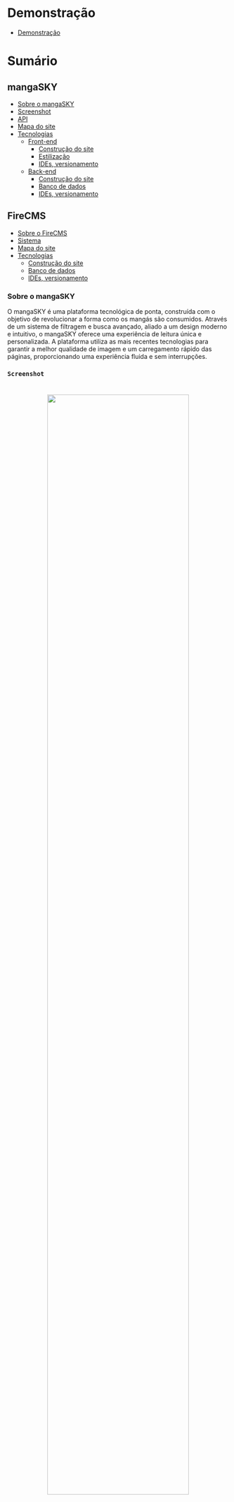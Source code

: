 # **Demonstração**
* [Demonstração](https://www.youtube.com/watch?v=Xzu5dm_pWH8)

# **Sumário**

## **mangaSKY**
* [Sobre o mangaSKY](#about_mangasky)
* [Screenshot](#screenshot_mangasky)
* [API](#api_mangasky)
* [Mapa do site](#sitemap_mangasky)
* [Tecnologias](#technologies_mangasky)
    * [Front-end](#technologies_frontend_mangasky)
        * [Construção do site](#build_frontend_mangasky)
        * [Estilização](#style_frontend_mangasky)
        * [IDEs, versionamento](#tools_frontend_mangasky)
    * [Back-end](#technologies_backend_mangasky)
        * [Construção do site](#build_backend_mangasky)
        * [Banco de dados](#database_backend_mangasky)
        * [IDEs, versionamento](#tools_backend_mangasky)

## **FireCMS**
* [Sobre o FireCMS](#about_firecms)
* [Sistema](#system_firecms)
* [Mapa do site](#sitemap_firecms)
* [Tecnologias](#technologies_firecms)
    * [Construção do site](#build_firecms)
    * [Banco de dados](#database_firecms)
    * [IDEs, versionamento](#tools_firecms)

<span id="about_mangasky"></span>
### **Sobre o mangaSKY**
<p>O mangaSKY é uma plataforma tecnológica de ponta, construída com o objetivo de revolucionar a forma como os mangás são consumidos. Através de um sistema de filtragem e busca avançado, aliado a um design moderno e intuitivo, o mangaSKY oferece uma experiência de leitura única e personalizada. A plataforma utiliza as mais recentes tecnologias para garantir a melhor qualidade de imagem e um carregamento rápido das páginas, proporcionando uma experiência fluida e sem interrupções.</p>

<span id="screenshot_mangasky"></span>
### **`Screenshot`**
<h1 align="center"><img src="./.github/screenshot.png" style="width: 80%;"></h1>

<span id="api_mangasky"></span>
### **API**
* Mangás em destaque (Dia/Semana/Mês/Ano)
* Capítulos recém adicionados

<span id="sitemap_mangasky"></span>
### **Mapa do site**

#### Página inicial
* Caixa de pesquisa de mangás
* Mangás em destaque (Dia/Semana/Mês/Ano)
* Capítulos recém adicionados
* Ranking

#### Cabeçalho
* Menu de navegação
* Caixa de pesquisa de mangás

#### Lista de mangás
* Filtrar conteúdo por letras
* Filtrar conteúdo por gêneros
* Filtrar conteúdo por tipo
* Filtrar conteúdo por status
* Ordenação de conteúdo
* Lista de mangás

#### Gêneros
* Lista de gêneros

#### Contato
* Formulário de contato

#### Pesquisa
* Caixa de pesquisa de mangás
* Filtrar pesquisa por título
* Filtrar pesquisa por status

#### Mangá
* Resumo do mangá (Capa/Nome/Tipo/Gêneros/Sinopse)
* Tabela de ficha de dados (Informações do mangá)
* Compartilhamento com redes sociais
* Lista de capítulos
* Comentários

#### Leitor de capítulo
* Nome do mangá
* Breadcrumbs (Site/Mangás/Mangá/Capítulo)
* Menu de navegação de capítulos
* Menu de navegação das páginas
* Modo de leitura horizontal
* Compartilhamento com redes sociais
* Comentários

<span id="technologies_mangasky"></span>
### **Tecnologias**

<span id="technologies_frontend_mangasky"></span>
### `Front-end`

<span id="build_frontend_mangasky"></span>
#### Construção do site
* [HTML](https://developer.mozilla.org/pt-BR/docs/Web/HTML)
* [JavaScript](https://developer.mozilla.org/pt-BR/docs/Web/JavaScript)
* [jQuery](https://jquery.com)

<span id="style_frontend_mangasky"></span>
#### Estilização
* [CSS](https://developer.mozilla.org/pt-BR/docs/Web/CSS)
* [Sass/SCSS](https://sass-lang.com)
* [FontAwesome](https://fontawesome.com)

<span id="tools_frontend_mangasky"></span>
### IDEs, versionamento
* [Visual Studio Code](https://code.visualstudio.com)
* [Git](https://git-scm.com)
* [GitHub](https://github.com)

<span id="technologies_backend_mangasky"><span>
### `Back-end`

<span id="build_backend_mangasky"><span>
### Construção do site
* [PHP 8.2](https://www.php.net)
* [Laravel 10](https://laravel.com)

<span id="database_backend_mangasky"><span>
### Banco de dados
* [MySQL 5.7](https://mysql.com)

<span id="tools_backend_mangasky"><span>
### IDEs, versionamento
* [Visual Studio Code](https://code.visualstudio.com)
* [Git](https://git-scm.com)
* [GitHub](https://github.com)

<span id="about_firecms"></span>
## **Sobre o FireCMS**
<p>O FireCMS é uma plataforma de gerenciamento de conteúdo intuitiva e poderosa, projetada especificamente para administrar sites de leitura de quadrinhos. Com o FireCMS, você pode facilmente gerenciar usuários, adicionar obras, capítulos e páginas, além de organizar seus conteúdos por gêneros e categorias. Sua interface amigável e sistema de banco de dados robusto eliminam a necessidade de conhecimentos em programação, permitindo que você se concentre em criar e manter um site de alta qualidade.</p>

<span id="system_firecms"></span>
### **Sistema**
* Níveis de acesso para usuários
    * Estagiário
    * Uploader
    * Administrador
* Usuários inativos não podem acessar o `dashboard`

<span id="sitemap_firecms"></span>
### **Mapa do site**

#### Página de autenticação
* Formulário de autenticação

#### Página inicial do `dashboard`
* Estatísticas (Equipe/Mangás/Capítulos/Visualizações)
* Estatísticas de visualizações (Dia/Semana/Mês/Ano)

#### Cabeçalho
* Usuário autenticado
* Menu de autenticação

#### Barra lateral
* Menu das páginas do `dashboard`

#### Usuários

#### `Listas de usuários`
* Caixa de pesquisa de usuários
* Filtrar por tipo
* Filtrar por status
* Ordenação de usuários
* Lista de usuários

#### `Cadastrar usuário`
* Formulário de cadastro

#### `Editar usuário`
* Informações do usuário
* Formulário de edição

#### `Informações do usuário`
* Informações do usuário
* Mangás adicionados
* Capítulos adicionados

#### Mangás

#### `Lista de mangás`
* Caixa de pesquisa de mangás
* Filtrar por tipo
* Filtrar por status
* Ordenação de conteúdo
* Lista de mangás

#### `Cadastrar mangá`
* Formulário de cadastro

#### `Editar mangá`
* Informações do mangá
* Formulário de edição

#### `Infromações do mangá`
* Informações do mangá
* Capítulos do mangá

#### `Excluir mangá`
* `Feedback` do mangá
* Confirmação para exclusão do mangá

#### Capítulos

#### `Lista de capítulos`
* Filtrar por status (Não publicado/publicado)
* Ordenação de conteúdo
* Lista de capítulos

#### `Adicionar capítulo`
* Informações do mangá
* Formulário para adicionar

#### `Editar capítulo`
* Informações do capítulo
* Formulário de edição

#### `Excluir capítulo`
* `Feedback` do capítulo
* Confirmação para exclusão do capítulo

#### `Adicionar páginas`
* Informações do capítulo
* Formulário para adicionar

#### `Excluir páginas`
* `Feedback` do capítulo
* Confirmação para exclusão das páginas

#### Tipos

#### `Lista de tipos`
* Listas de tipos

#### `Adicionar gênero`
* Formulário para adicionar

#### `Informação do tipo`
* Informações do tipo

#### `Edição de tipo`
* Informações do tipo
* Formulário de edição

#### `Excluir tipo`
* `Feedback` do tipo
* Confirmação para exclusão do tipo

#### Gêneros

#### `Lista de gêneros`
* Lista de gêneros

#### `Adicionar gênero`
* Formulário para adicionar

#### `Informações do gênero`
* Informações do gênero

#### `Edição de gênero`
* Informações do gênero
* Formulário de edição

#### `Excluir gênero`
* `Feedback` do gênero
* Confirmação para exclusão do gênero

<span id="technologies_firecms"></span>
### **Tecnologias**

<span id="build_firecms"></span>
### Construção do site
* [Nazox (Theme)](https://themeforest.net/item/nazox-admin-dashboard-template/26819788)
* [PHP 8.2](https://www.php.net)
* [Laravel 10](https://laravel.com)

<span id="database_firecms"></span>
### Banco de dados
* [MySQL 5.7](https://mysql.com)

<span id="tools_firecms"></span>
### IDEs, versionamento
* [Visual Studio Code](https://code.visualstudio.com)
* [Git](https://git-scm.com)
* [GitHub](https://github.com)